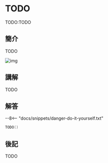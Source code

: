 # TODO

TODO:TODO

## 簡介

TODO

![img](https://imagedelivery.net/cdkaXPuFls5qlrh3GM4hfA/c3cb4d11-d4e2-46d1-9702-824359019d00/public)

## 講解

TODO

## 解答

--8<-- "docs/snippets/danger-do-it-yourself.txt"

```swift linenums="1"
TODO()
```

## 後記

TODO
